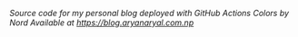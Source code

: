 *Source code for my personal blog*
*deployed with GitHub Actions*
*Colors by Nord*
*Available at https://blog.aryanaryal.com.np*
